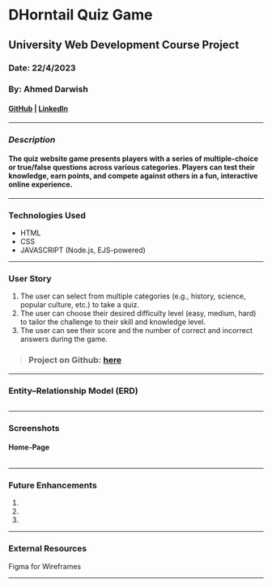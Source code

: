 # DHorntail Quiz Game

## University Web Development Course Project

### Date: 22/4/2023

### By: Ahmed Darwish

#### [GitHub](https://github.com/AhmedAslw) | [LinkedIn](https://www.linkedin.com/in/ahmed-darwish-056b3a235/)

---

### **_Description_**

#### The quiz website game presents players with a series of multiple-choice or true/false questions across various categories. Players can test their knowledge, earn points, and compete against others in a fun, interactive online experience.

---

### Technologies Used

- HTML
- CSS
- JAVASCRIPT (Node.js, EJS-powered)

---

### User Story

1. The user can select from multiple categories (e.g., history, science, popular culture, etc.) to take a quiz.
2. The user can choose their desired difficulty level (easy, medium, hard) to tailor the challenge to their skill and knowledge level.
3. The user can see their score and the number of correct and incorrect answers during the game.

> ### Project on Github: [here](https://github.com/AhmedAshlw/DHorntail-Quiz-Game.git)

---

### Entity–Relationship Model (ERD)

![]()

---

### Screenshots

#### Home-Page

![]()

---

### Future Enhancements

1.
2.
3.

---

### External Resources

Figma for Wireframes []()

---
